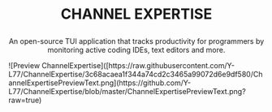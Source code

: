 # <p align="center">CHANNEL EXPERTISE</p>
<p align="center">An open-source TUI application that tracks productivity for programmers by monitoring active coding IDEs, text editors and more.</p>
![Preview ChannelExpertise]([https://raw.githubusercontent.com/Y-L77/ChannelExpertise/3c68acaea1f344a74cd2c3465a99072d6e9df580/ChannelExpertisePreviewText.png](https://github.com/Y-L77/ChannelExpertise/blob/master/ChannelExpertisePreviewText.png?raw=true)







